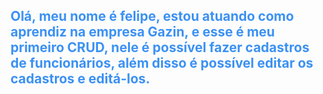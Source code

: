 <style>

    h2 {
        animation: h2 1s;
        animation: h2-animation 2s infinite alternate-reverse;  
    }

    @keyframes h2-animation {
    from {
        color: #112162;
    }

    to {
       color: #3b91f3;
    }
}

</style>

<body>
<h2>
Olá, meu nome é felipe, estou atuando como aprendiz na empresa Gazin, e esse é meu 
primeiro CRUD, nele é possível fazer cadastros de funcionários, além disso é possível
editar os cadastros e editá-los.</h2>